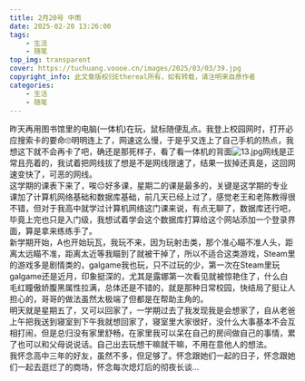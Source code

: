 ```yaml
---
title: 2月20号 中雨
date: 2025-02-20 13:26:00
tags: 
    - 生活
    - 随笔
top_img: transparent
cover: https://tuchuang.voooe.cn/images/2025/03/03/39.jpg
copyright_info: 此文章版权归Ethereal所有，如有转载，请注明来自原作者
categories:
    - 生活
    - 随笔
---
```

昨天再用图书馆里的电脑(一体机)在玩，鼠标随便乱点。我登上校园网时，打开必应搜索卡的要命🙄明明连上了，网速这么慢，于是乎又连上了自己手机的热点，我想这下就不会再卡了吧，确还是那死样子，看了看一体机的背面![13.jpg](https://tuchuang.voooe.cn/images/2025/02/20/13.jpg)网线是正常且亮着的，我试着把网线拔了想是不是网线限速了，结果一拔掉还真是，这回网速变快了，可恶的网线。  
这学期的课表下来了，唉😔好多课，星期二的课是最多的，关键是这学期的专业课加了计算机网络基础和数据库基础，前几天已经上过了，感觉老王和老陈教得很不错，但对于我高中就学过计算机网络这门课来说，有点无聊了，数据库还行吧，毕竟上完也只是入门级，我想试着学会这个数据库打算给这个网站添加一个登录界面，算是拿来练练手了。  
新学期开始，A也开始玩瓦，我玩不来，因为玩射击类，那个准心瞄不准人头，距离太远瞄不准，距离太近等我瞄到了就被干掉了，所以不适合这类游戏，Steam里的游戏多是剧情类的，galgame我也玩，只不过玩的少，第一次在Steam里玩galgame还是近月，印象挺深的，尤其是露娜第一次看见就被惊艳住了，什么白毛红瞳傲娇腹黑属性拉满，总体还是不错的，就是那种日常校园，快结局了挺让人担心的，哥哥的做法虽然太极端了但都是在帮助主角的。  
明天就是星期五了，又可以回家了，一学期过去了我发现我是会想家了，自从老爸上午把我送到寝室到下午我就想回家了，寝室里大家很好，没什么大事基本不会互相打闹，但是总归没有家里舒畅，在家里我可以呆在自己的房间做自己的事情，累了也可以和父母说说话。自己出去玩想干嘛就干嘛，不用在意他人的想法。  
我怀念高中三年的好友，虽然不多，但足够了。怀念跟她们一起的日子，怀念跟她们一起去逛烂了的商场，怀念每次熄灯后的彻夜长谈...

















